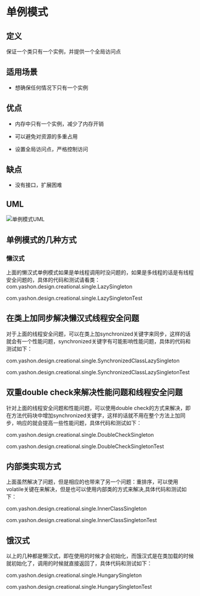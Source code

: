 # 单例模式

## 定义

保证一个类只有一个实例，并提供一个全局访问点

## 适用场景

* 想确保任何情况下只有一个实例

## 优点

* 内存中只有一个实例，减少了内存开销

* 可以避免对资源的多重占用

* 设置全局访问点，严格控制访问

## 缺点

* 没有接口，扩展困难

## UML

![单例模式UML](https://ws1.sinaimg.cn/large/7ebba446gy1fysao73xncj20pc0hgwfq.jpg)

## 单例模式的几种方式

### 懒汉式


上面的懒汉式单例模式如果是单线程调用时没问题的，如果是多线程的话是有线程安全问题的，具体的代码和测试请看类：
com.yashon.design.creational.single.LazySingleton

com.yashon.design.creational.single.LazySingletonTest

## 在类上加同步解决懒汉式线程安全问题

对于上面的线程安全问题，可以在类上加synchronized关键字来同步，这样的话就会有一个性能问题，synchronized关键字有可能影响性能问题，具体的代码和测试如下：

com.yashon.design.creational.single.SynchronizedClassLazySingleton

com.yashon.design.creational.single.SynchronizedClassLazySingletonTest

## 双重double check来解决性能问题和线程安全问题

针对上面的线程安全问题和性能问题，可以使用double check的方式来解决，即在方法代码块中增加synchronized关键字，这样的话就不用在整个方法上加同步，响应的就会提高一些性能问题，具体代码和测试如下：

com.yashon.design.creational.single.DoubleCheckSingleton

com.yashon.design.creational.single.DoubleCheckSingletonTest

## 内部类实现方式

上面虽然解决了问题，但是相应的也带来了另一个问题：重排序，可以使用volatile关键在来解决，但是也可以使用内部类的方式来解决,具体代码和测试如下：

com.yashon.design.creational.single.InnerClassSingleton

com.yashon.design.creational.single.InnerClassSingletonTest

## 饿汉式

以上的几种都是懒汉式，即在使用的时候才会初始化，而饿汉式是在类加载的时候就初始化了，调用的时候就直接返回了，具体代码和测试如下：

com.yashon.design.creational.single.HungarySingleton

com.yashon.design.creational.single.HungarySingletonTest